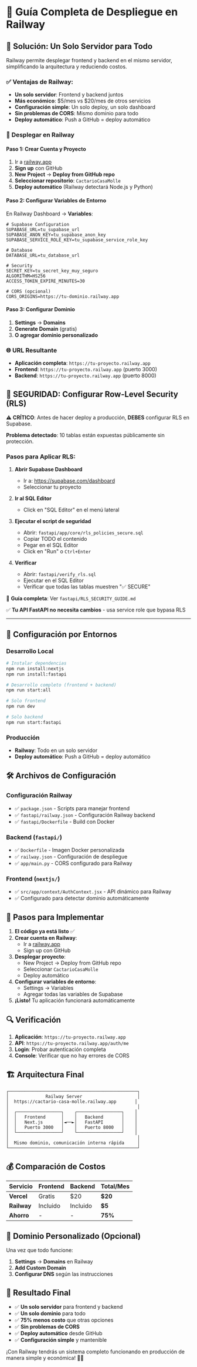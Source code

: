 # 🚂 Guía Completa de Despliegue en Railway

## 🎯 Solución: Un Solo Servidor para Todo

Railway permite desplegar frontend y backend en el mismo servidor, simplificando la arquitectura y reduciendo costos.

### ✅ **Ventajas de Railway:**
- **Un solo servidor**: Frontend y backend juntos
- **Más económico**: $5/mes vs $20/mes de otros servicios
- **Configuración simple**: Un solo deploy, un solo dashboard
- **Sin problemas de CORS**: Mismo dominio para todo
- **Deploy automático**: Push a GitHub = deploy automático

### 🚀 **Desplegar en Railway**

#### **Paso 1: Crear Cuenta y Proyecto**
1. Ir a [railway.app](https://railway.app)
2. **Sign up** con GitHub
3. **New Project** → **Deploy from GitHub repo**
4. **Seleccionar repositorio**: `CactarioCasaMolle`
5. **Deploy automático** (Railway detectará Node.js y Python)

#### **Paso 2: Configurar Variables de Entorno**
En Railway Dashboard → **Variables**:

```
# Supabase Configuration
SUPABASE_URL=tu_supabase_url
SUPABASE_ANON_KEY=tu_supabase_anon_key
SUPABASE_SERVICE_ROLE_KEY=tu_supabase_service_role_key

# Database
DATABASE_URL=tu_database_url

# Security
SECRET_KEY=tu_secret_key_muy_seguro
ALGORITHM=HS256
ACCESS_TOKEN_EXPIRE_MINUTES=30

# CORS (opcional)
CORS_ORIGINS=https://tu-dominio.railway.app
```

#### **Paso 3: Configurar Dominio**
1. **Settings** → **Domains**
2. **Generate Domain** (gratis)
3. **O agregar dominio personalizado**

### 🌐 **URL Resultante**

- **Aplicación completa**: `https://tu-proyecto.railway.app`
- **Frontend**: `https://tu-proyecto.railway.app` (puerto 3000)
- **Backend**: `https://tu-proyecto.railway.app` (puerto 8000)

## 🔐 SEGURIDAD: Configurar Row-Level Security (RLS)

⚠️ **CRÍTICO**: Antes de hacer deploy a producción, **DEBES** configurar RLS en Supabase.

**Problema detectado**: 10 tablas están expuestas públicamente sin protección.

### Pasos para Aplicar RLS:

1. **Abrir Supabase Dashboard**
   - Ir a: https://supabase.com/dashboard
   - Seleccionar tu proyecto

2. **Ir al SQL Editor**
   - Click en "SQL Editor" en el menú lateral

3. **Ejecutar el script de seguridad**
   - Abrir: `fastapi/app/core/rls_policies_secure.sql`
   - Copiar TODO el contenido
   - Pegar en el SQL Editor
   - Click en "Run" o `Ctrl+Enter`

4. **Verificar**
   - Abrir: `fastapi/verify_rls.sql`
   - Ejecutar en el SQL Editor
   - Verificar que todas las tablas muestren "✅ SECURE"

📖 **Guía completa**: Ver `fastapi/RLS_SECURITY_GUIDE.md`

✅ **Tu API FastAPI no necesita cambios** - usa service role que bypasa RLS

---

## 🔧 Configuración por Entornos

### Desarrollo Local
```bash
# Instalar dependencias
npm run install:nextjs
npm run install:fastapi

# Desarrollo completo (frontend + backend)
npm run start:all

# Solo frontend
npm run dev

# Solo backend
npm run start:fastapi
```

### Producción
- **Railway**: Todo en un solo servidor
- **Deploy automático**: Push a GitHub = deploy automático

## 🛠️ Archivos de Configuración

### Configuración Railway
- ✅ `package.json` - Scripts para manejar frontend
- ✅ `fastapi/railway.json` - Configuración Railway backend
- ✅ `fastapi/Dockerfile` - Build con Docker

### Backend (`fastapi/`)
- ✅ `Dockerfile` - Imagen Docker personalizada
- ✅ `railway.json` - Configuración de despliegue
- ✅ `app/main.py` - CORS configurado para Railway

### Frontend (`nextjs/`)
- ✅ `src/app/context/AuthContext.jsx` - API dinámico para Railway
- ✅ Configurado para detectar dominio automáticamente

## 🚀 Pasos para Implementar

1. **El código ya está listo** ✅
2. **Crear cuenta en Railway**:
   - Ir a [railway.app](https://railway.app)
   - Sign up con GitHub
3. **Desplegar proyecto**:
   - New Project → Deploy from GitHub repo
   - Seleccionar `CactarioCasaMolle`
   - Deploy automático
4. **Configurar variables de entorno**:
   - Settings → Variables
   - Agregar todas las variables de Supabase
5. **¡Listo!** Tu aplicación funcionará automáticamente

## 🔍 Verificación

1. **Aplicación**: `https://tu-proyecto.railway.app`
2. **API**: `https://tu-proyecto.railway.app/auth/me`
3. **Login**: Probar autenticación completa
4. **Console**: Verificar que no hay errores de CORS

## 🏗️ Arquitectura Final

```
┌─────────────────────────────────────────────────┐
│              Railway Server                     │
│  https://cactario-casa-molle.railway.app       │
│                                                 │
│  ┌─────────────────┐    ┌─────────────────┐    │
│  │   Frontend      │    │   Backend       │    │
│  │   Next.js       │◄──►│   FastAPI       │    │
│  │   Puerto 3000   │    │   Puerto 8000   │    │
│  └─────────────────┘    └─────────────────┘    │
│                                                 │
│  Mismo dominio, comunicación interna rápida     │
└─────────────────────────────────────────────────┘
```

## 💰 Comparación de Costos

| Servicio | Frontend | Backend | Total/Mes |
|----------|----------|---------|-----------|
| **Vercel** | Gratis | $20 | **$20** |
| **Railway** | Incluido | Incluido | **$5** |
| **Ahorro** | - | - | **75%** |

## 📱 Dominio Personalizado (Opcional)

Una vez que todo funcione:
1. **Settings** → **Domains** en Railway
2. **Add Custom Domain**
3. **Configurar DNS** según las instrucciones

## 🎯 Resultado Final

- ✅ **Un solo servidor** para frontend y backend
- ✅ **Un solo dominio** para todo
- ✅ **75% menos costo** que otras opciones
- ✅ **Sin problemas de CORS**
- ✅ **Deploy automático** desde GitHub
- ✅ **Configuración simple** y mantenible

¡Con Railway tendrás un sistema completo funcionando en producción de manera simple y económica! 🚂✨
